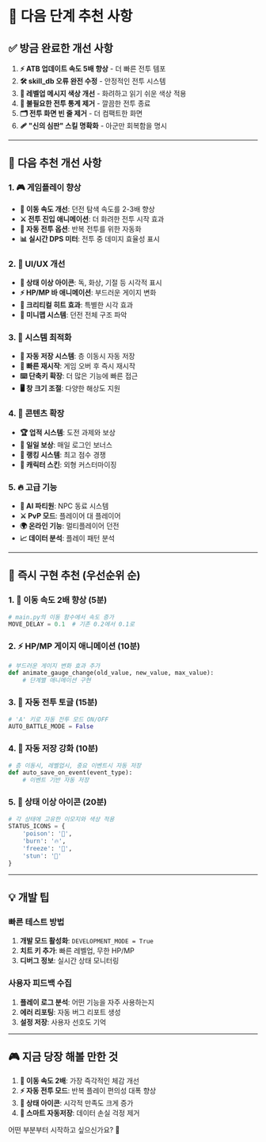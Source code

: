 # 🎯 다음 단계 추천 사항

## ✅ 방금 완료한 개선 사항
1. **⚡ ATB 업데이트 속도 5배 향상** - 더 빠른 전투 템포
2. **🛠️ skill_db 오류 완전 수정** - 안정적인 전투 시스템
3. **🎨 레벨업 메시지 색상 개선** - 화려하고 읽기 쉬운 색상 적용
4. **🚫 불필요한 전투 통계 제거** - 깔끔한 전투 종료
5. **🗂️ 전투 화면 빈 줄 제거** - 더 컴팩트한 화면
6. **🩹 "신의 심판" 스킬 명확화** - 아군만 회복함을 명시

---

## 🚀 다음 추천 개선 사항

### 1. 🎮 **게임플레이 향상**
- **🏃 이동 속도 개선**: 던전 탐색 속도를 2-3배 향상
- **⚔️ 전투 진입 애니메이션**: 더 화려한 전투 시작 효과
- **🎯 자동 전투 옵션**: 반복 전투를 위한 자동화
- **📊 실시간 DPS 미터**: 전투 중 데미지 효율성 표시

### 2. 🎨 **UI/UX 개선**
- **🌈 상태 이상 아이콘**: 독, 화상, 기절 등 시각적 표시
- **⚡ HP/MP 바 애니메이션**: 부드러운 게이지 변화
- **🎪 크리티컬 히트 효과**: 특별한 시각 효과
- **📱 미니맵 시스템**: 던전 전체 구조 파악

### 3. 🔧 **시스템 최적화**
- **💾 자동 저장 시스템**: 층 이동시 자동 저장
- **🔄 빠른 재시작**: 게임 오버 후 즉시 재시작
- **⌨️ 단축키 확장**: 더 많은 기능에 빠른 접근
- **🖥️ 창 크기 조절**: 다양한 해상도 지원

### 4. 🎪 **콘텐츠 확장**
- **🏆 업적 시스템**: 도전 과제와 보상
- **🎁 일일 보상**: 매일 로그인 보너스
- **🌟 랭킹 시스템**: 최고 점수 경쟁
- **🎨 캐릭터 스킨**: 외형 커스터마이징

### 5. 🔥 **고급 기능**
- **🤖 AI 파티원**: NPC 동료 시스템
- **⚔️ PvP 모드**: 플레이어 대 플레이어
- **🌍 온라인 기능**: 멀티플레이어 던전
- **📈 데이터 분석**: 플레이 패턴 분석

---

## 🎯 **즉시 구현 추천 (우선순위 순)**

### 1. 🏃 **이동 속도 2배 향상** (5분)
```python
# main.py의 이동 함수에서 속도 증가
MOVE_DELAY = 0.1  # 기존 0.2에서 0.1로
```

### 2. ⚡ **HP/MP 게이지 애니메이션** (10분)
```python
# 부드러운 게이지 변화 효과 추가
def animate_gauge_change(old_value, new_value, max_value):
    # 단계별 애니메이션 구현
```

### 3. 🎯 **자동 전투 토글** (15분)
```python
# 'A' 키로 자동 전투 모드 ON/OFF
AUTO_BATTLE_MODE = False
```

### 4. 💾 **자동 저장 강화** (10분)
```python
# 층 이동시, 레벨업시, 중요 이벤트시 자동 저장
def auto_save_on_event(event_type):
    # 이벤트 기반 자동 저장
```

### 5. 🌈 **상태 이상 아이콘** (20분)
```python
# 각 상태에 고유한 이모지와 색상 적용
STATUS_ICONS = {
    'poison': '🤢',
    'burn': '🔥', 
    'freeze': '🧊',
    'stun': '💫'
}
```

---

## 💡 **개발 팁**

### 빠른 테스트 방법
1. **개발 모드 활성화**: `DEVELOPMENT_MODE = True`
2. **치트 키 추가**: 빠른 레벨업, 무한 HP/MP
3. **디버그 정보**: 실시간 상태 모니터링

### 사용자 피드백 수집
1. **플레이 로그 분석**: 어떤 기능을 자주 사용하는지
2. **에러 리포팅**: 자동 버그 리포트 생성
3. **설정 저장**: 사용자 선호도 기억

---

## 🎮 **지금 당장 해볼 만한 것**

1. **🏃 이동 속도 2배**: 가장 즉각적인 체감 개선
2. **⚡ 자동 전투 모드**: 반복 플레이 편의성 대폭 향상  
3. **🎨 상태 아이콘**: 시각적 만족도 크게 증가
4. **💾 스마트 자동저장**: 데이터 손실 걱정 제거

어떤 부분부터 시작하고 싶으신가요? 🚀
